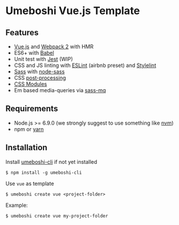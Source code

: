# Umeboshi Vue.js Template

## Features

* [Vue.js](https://vuejs.org/) and [Webpack 2](https://webpack.js.org/) with HMR 
* ES6+ with [Babel](https://babeljs.io/)
* Unit test with [Jest](https://facebook.github.io/jest/) (WIP)
* CSS and JS linting with [ESLint](http://eslint.org/) (airbnb preset) and [Stylelint](https://stylelint.io/)
* [Sass](http://sass-lang.com/) with [node-sass](https://github.com/sass/node-sass) 
* CSS [post-processing](https://github.com/postcss/postcss)
* [CSS Modules](https://github.com/css-modules/css-modules)
* Em based media-queries via [sass-mq](https://github.com/sass-mq/sass-mq)

## Requirements

* Node.js >= 6.9.0 (we strongly suggest to use something like [nvm](https://github.com/creationix/nvm))
* npm or [yarn](https://yarnpkg.com/lang/en/)

## Installation

Install [umeboshi-cli](https://github.com/dwightjack/umeboshi-cli) if not yet installed

```
$ npm install -g umeboshi-cli
```

Use `vue` as template

```
$ umeboshi create vue <project-folder>
```

Example: 

```
$ umeboshi create vue my-project-folder
```